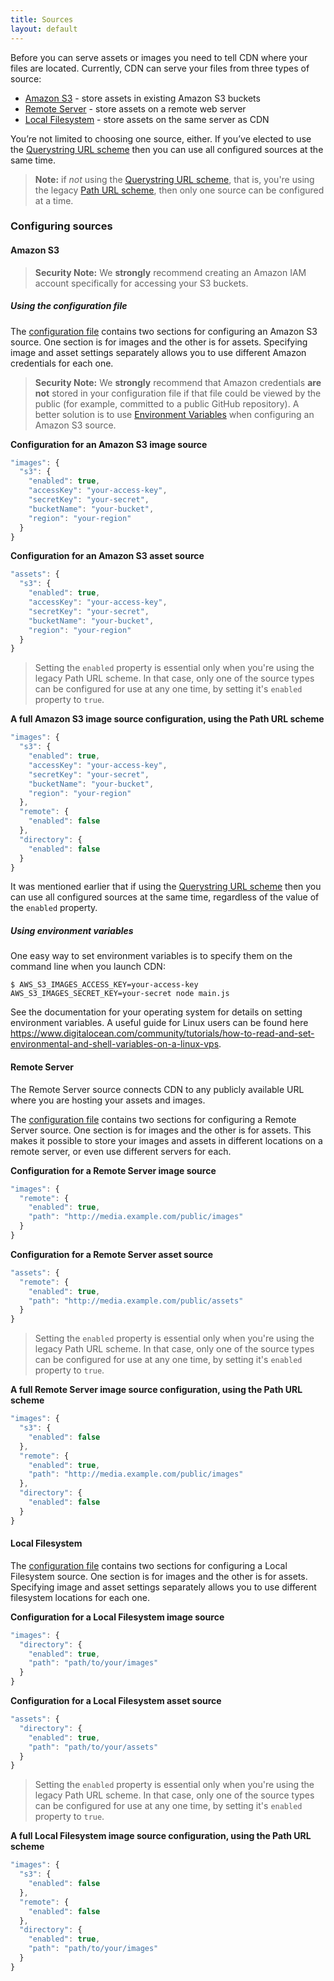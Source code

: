 ```yaml
---
title: Sources
layout: default
---
```


Before you can serve assets or images you need to tell CDN where your files are located. Currently, CDN can serve your files from three types of source:

* [Amazon S3](#amazon-s3) - store assets in existing Amazon S3 buckets
* [Remote Server](#remote-server) - store assets on a remote web server
* [Local Filesystem](#local-filesystem) - store assets on the same server as CDN

You’re not limited to choosing one source, either. If you’ve elected to use the [Querystring URL scheme](serving-assets.md#querystring-url-scheme) then you can use all configured sources at the same time.

> **Note:** if _not_ using the [Querystring URL scheme](serving-assets.md#querystring-url-scheme), that is, you're using the legacy [Path URL scheme](serving-assets.md#path-url-scheme), then only one source can be configured at a time.

### Configuring sources

#### Amazon S3

> **Security Note:** We **strongly** recommend creating an Amazon IAM account specifically for accessing your S3 buckets.

##### Using the configuration file

The [configuration file](x) contains two sections for configuring an Amazon S3 source. One section is for images and the other is for assets. Specifying image and asset settings separately allows you to use different Amazon credentials for each one.

> **Security Note:** We **strongly** recommend that Amazon credentials **are not** stored in your configuration file if that file could be viewed by the public (for example, committed to a public GitHub repository). A better solution is to use [Environment Variables](x) when configuring an Amazon S3 source.

**Configuration for an Amazon S3 image source**
```js
"images": {
  "s3": {
    "enabled": true,
    "accessKey": "your-access-key",
    "secretKey": "your-secret",
    "bucketName": "your-bucket",
    "region": "your-region"
  }
}
```

**Configuration for an Amazon S3 asset source**
```js
"assets": {
  "s3": {
    "enabled": true,
    "accessKey": "your-access-key",
    "secretKey": "your-secret",
    "bucketName": "your-bucket",
    "region": "your-region"
  }
}
```

> Setting the `enabled` property is essential only when you're using the legacy Path URL scheme. In that case, only one of the source types can be configured for use at any one time, by setting it's `enabled` property to `true`.

**A full Amazon S3 image source configuration, using the Path URL scheme**
```js
"images": {
  "s3": {
    "enabled": true,
    "accessKey": "your-access-key",
    "secretKey": "your-secret",
    "bucketName": "your-bucket",
    "region": "your-region"
  },
  "remote": {
    "enabled": false
  },
  "directory": {
    "enabled": false
  }
}
```

It was mentioned earlier that if using the [Querystring URL scheme](serving-assets.md#querystring-url-scheme) then you can use all configured sources at the same time, regardless of the value of the `enabled` property.

##### Using environment variables

One easy way to set environment variables is to specify them on the command line when you launch CDN:

```shell
$ AWS_S3_IMAGES_ACCESS_KEY=your-access-key AWS_S3_IMAGES_SECRET_KEY=your-secret node main.js
```

See the documentation for your operating system for details on setting environment variables. A useful guide for Linux users can be found here https://www.digitalocean.com/community/tutorials/how-to-read-and-set-environmental-and-shell-variables-on-a-linux-vps.

#### Remote Server

The Remote Server source connects CDN to any publicly available URL where you are hosting your assets and images.

The [configuration file](x) contains two sections for configuring a Remote Server source. One section is for images and the other is for assets. This makes it possible to store your images and assets in different locations on a remote server, or even use different servers for each.

**Configuration for a Remote Server image source**
```js
"images": {
  "remote": {
    "enabled": true,
    "path": "http://media.example.com/public/images"
  }
}
```

**Configuration for a Remote Server asset source**
```js
"assets": {
  "remote": {
    "enabled": true,
    "path": "http://media.example.com/public/assets"
  }
}
```

> Setting the `enabled` property is essential only when you're using the legacy Path URL scheme. In that case, only one of the source types can be configured for use at any one time, by setting it's `enabled` property to `true`.

**A full Remote Server image source configuration, using the Path URL scheme**
```js
"images": {
  "s3": {
    "enabled": false
  },
  "remote": {
    "enabled": true,
    "path": "http://media.example.com/public/images"
  },
  "directory": {
    "enabled": false
  }
}
```

#### Local Filesystem

The [configuration file](x) contains two sections for configuring a Local Filesystem source. One section is for images and the other is for assets. Specifying image and asset settings separately allows you to use different filesystem locations for each one.

**Configuration for a Local Filesystem image source**
```js
"images": {
  "directory": {
    "enabled": true,
    "path": "path/to/your/images"
  }
}
```

**Configuration for a Local Filesystem asset source**
```js
"assets": {
  "directory": {
    "enabled": true,
    "path": "path/to/your/assets"
  }
}
```

> Setting the `enabled` property is essential only when you're using the legacy Path URL scheme. In that case, only one of the source types can be configured for use at any one time, by setting it's `enabled` property to `true`.

**A full Local Filesystem image source configuration, using the Path URL scheme**
```js
"images": {
  "s3": {
    "enabled": false
  },
  "remote": {
    "enabled": false
  },
  "directory": {
    "enabled": true,
    "path": "path/to/your/images"
  }
}
```